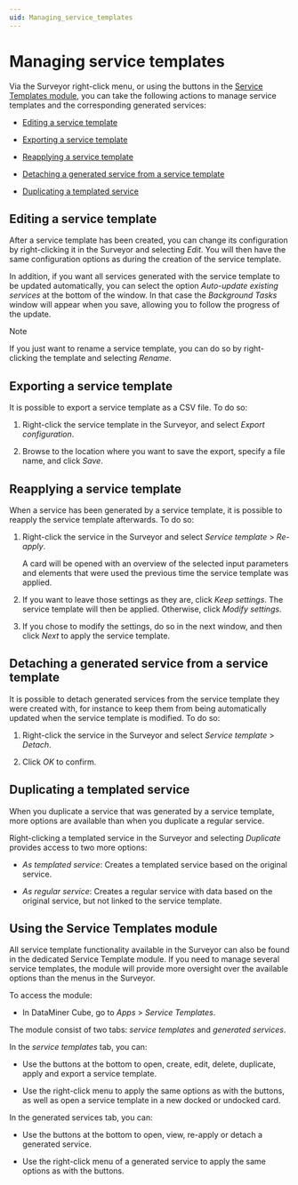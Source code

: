 ```yaml
---
uid: Managing_service_templates
---
```


# Managing service templates

Via the Surveyor right-click menu, or using the buttons in the [Service Templates module](#using-the-service-templates-module), you can take the following actions to manage service templates and the corresponding generated services:

- [Editing a service template](#editing-a-service-template)

- [Exporting a service template](#exporting-a-service-template)

- [Reapplying a service template](#reapplying-a-service-template)

- [Detaching a generated service from a service template](#detaching-a-generated-service-from-a-service-template)

- [Duplicating a templated service](#duplicating-a-templated-service)

## Editing a service template

After a service template has been created, you can change its configuration by right-clicking it in the Surveyor and selecting *Edit*. You will then have the same configuration options as during the creation of the service template.

In addition, if you want all services generated with the service template to be updated automatically, you can select the option *Auto-update existing services* at the bottom of the window. In that case the *Background Tasks* window will appear when you save, allowing you to follow the progress of the update.

> [!NOTE]
> If you just want to rename a service template, you can do so by right-clicking the template and selecting *Rename*.

## Exporting a service template

It is possible to export a service template as a CSV file. To do so:

1. Right-click the service template in the Surveyor, and select *Export configuration*.

1. Browse to the location where you want to save the export, specify a file name, and click *Save*.

## Reapplying a service template

When a service has been generated by a service template, it is possible to reapply the service template afterwards. To do so:

1. Right-click the service in the Surveyor and select *Service template* > *Re-apply*.

   A card will be opened with an overview of the selected input parameters and elements that were used the previous time the service template was applied.

1. If you want to leave those settings as they are, click *Keep settings*. The service template will then be applied. Otherwise, click *Modify settings*.

1. If you chose to modify the settings, do so in the next window, and then click *Next* to apply the service template.

## Detaching a generated service from a service template

It is possible to detach generated services from the service template they were created with, for instance to keep them from being automatically updated when the service template is modified. To do so:

1. Right-click the service in the Surveyor and select *Service template* > *Detach*.

1. Click *OK* to confirm.

## Duplicating a templated service

When you duplicate a service that was generated by a service template, more options are available than when you duplicate a regular service.

Right-clicking a templated service in the Surveyor and selecting *Duplicate* provides access to two more options:

- *As templated service*: Creates a templated service based on the original service.

- *As regular service*: Creates a regular service with data based on the original service, but not linked to the service template.

## Using the Service Templates module

All service template functionality available in the Surveyor can also be found in the dedicated Service Template module. If you need to manage several service templates, the module will provide more oversight over the available options than the menus in the Surveyor.

To access the module:

- In DataMiner Cube, go to *Apps* > *Service Templates*.

The module consist of two tabs: *service templates* and *generated services*.

In the *service templates* tab, you can:

- Use the buttons at the bottom to open, create, edit, delete, duplicate, apply and export a service template.

- Use the right-click menu to apply the same options as with the buttons, as well as open a service template in a new docked or undocked card.

In the generated services tab, you can:

- Use the buttons at the bottom to open, view, re-apply or detach a generated service.

- Use the right-click menu of a generated service to apply the same options as with the buttons.
